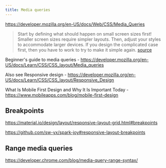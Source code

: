 ```yaml
---
title: Media queries
---
```


https://developer.mozilla.org/en-US/docs/Web/CSS/Media_Queries

> Start by defining what should happen on small screen sizes first! Smaller screen sizes require simpler layouts. Then, adjust your styles to accommodate larger devices. If you design the complicated case first, then you have to work to try to make it simple again. [source](https://docs.astro.build/en/tutorial/3-components/3/)

Beginner's guide to media queries - https://developer.mozilla.org/en-US/docs/Learn/CSS/CSS_layout/Media_queries

Also see Responsive design - https://developer.mozilla.org/en-US/docs/Learn/CSS/CSS_layout/Responsive_Design

What Is Mobile First Design and Why It Is Important Today - https://www.mobileapps.com/blog/mobile-first-design

## Breakpoints

https://material.io/design/layout/responsive-layout-grid.html#breakpoints

https://github.com/sw-yx/spark-joy#responsive-layout-breakpoints

## Range media queries

https://developer.chrome.com/blog/media-query-range-syntax/
